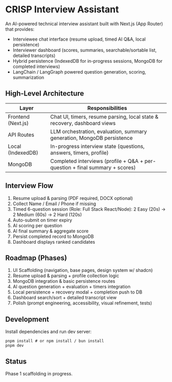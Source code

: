 # CRISP Interview Assistant

An AI-powered technical interview assistant built with Next.js (App Router) that provides:

- Interviewee chat interface (resume upload, timed AI Q&A, local persistence)
- Interviewer dashboard (scores, summaries, searchable/sortable list, detailed transcripts)
- Hybrid persistence (IndexedDB for in-progress sessions, MongoDB for completed interviews)
- LangChain / LangGraph powered question generation, scoring, summarization

## High-Level Architecture

| Layer              | Responsibilities                                                             |
| ------------------ | ---------------------------------------------------------------------------- |
| Frontend (Next.js) | Chat UI, timers, resume parsing, local state & recovery, dashboard views     |
| API Routes         | LLM orchestration, evaluation, summary generation, MongoDB persistence       |
| Local (IndexedDB)  | In-progress interview state (questions, answers, timers, profile)            |
| MongoDB            | Completed interviews (profile + Q&A + per-question + final summary + scores) |

## Interview Flow

1. Resume upload & parsing (PDF required, DOCX optional)
2. Collect Name / Email / Phone if missing
3. Timed 6-question session (Role: Full Stack React/Node): 2 Easy (20s) → 2 Medium (60s) → 2 Hard (120s)
4. Auto-submit on timer expiry
5. AI scoring per question
6. AI final summary & aggregate score
7. Persist completed record to MongoDB
8. Dashboard displays ranked candidates

## Roadmap (Phases)

1. UI Scaffolding (navigation, base pages, design system w/ shadcn)
2. Resume upload & parsing + profile collection logic
3. MongoDB integration & basic persistence routes
4. AI question generation + evaluation + timers integration
5. Local persistence + recovery modal + completion push to DB
6. Dashboard search/sort + detailed transcript view
7. Polish (prompt engineering, accessibility, visual refinement, tests)

## Development

Install dependencies and run dev server:

```
pnpm install # or npm install / bun install
pnpm dev
```

## Status

Phase 1 scaffolding in progress.
